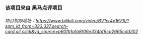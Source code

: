 ### 该项目来自 黑马点评项目
###### 项目视频地址：https://www.bilibili.com/video/BV1cr4y1671t/?spm_id_from=333.337.search-card.all.click&vd_source=b60fb1a1a8f06e334bf9ca2665cdd202